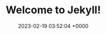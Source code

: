 ---
layout: 3dtest1
permalink: /3dtest1.html
title:  "Welcome to Jekyll!"
date:   2023-02-19 03:52:04 +0000
categories: jekyll update
---